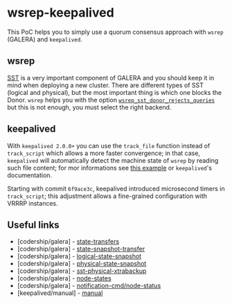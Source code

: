 # wsrep-keepalived

This PoC helps you to simply use a quorum consensus approach with `wsrep` (GALERA) and `keepalived`.

## wsrep
[SST](https://galeracluster.com/library/documentation/sst.html) is a very important component of GALERA and you should keep it in mind when deploying a new cluster. There are different types of SST (logical and physical), but the most important thing is which one blocks the Donor. `wsrep` helps you with the option [`wsrep_sst_donor_rejects_queries`](https://galeracluster.com/library/documentation/mysql-wsrep-options.html#wsrep-sst-donor-rejects-queries) but this is not enough, you must select the right backend.

## keepalived
With `keepalived 2.0.0+` you can use the `track_file` function instead of `track_script` which allows a more faster convergence; in that case, `keepalived` will automatically detect the machine state of `wsrep` by reading such file content; for mor informations see [this example](examples/keepalived-2.0.0+.conf) or `keepalived`'s documentation.

Starting with commit `6f9ace3c`, keepalived introduced microsecond timers in `track_script`; this adjustment allows a fine-grained configuration with VRRRP instances.

## Useful links
 - [codership/galera] - [state-transfers](https://galeracluster.com/library/documentation/state-transfer.html)
 - [codership/galera] - [state-snapshot-transfer](https://galeracluster.com/library/documentation/sst.html)
 - [codership/galera] - [logical-state-snapshot](https://galeracluster.com/library/documentation/sst-logical.html)
 - [codership/galera] - [physical-state-snapshot](https://galeracluster.com/library/documentation/sst-physical.html) 
 - [codership/galera] - [sst-physical-xtrabackup](https://galeracluster.com/library/documentation/sst-physical.html#sst-physical-xtrabackup)
 - [codership/galera] - [node-states](https://galeracluster.com/library/documentation/node-states.html)
 - [codership/galera] - [notification-cmd/node-status](https://galeracluster.com/library/documentation/notification-cmd.html#node-status)
 - [keepalived/manual] - [manual](https://keepalived.org/manpage.html)

